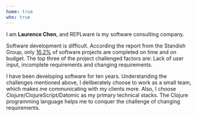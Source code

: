 ```yaml
---
home: true
who: true
---
```


I am **Laurence Chen**, and REPLware is my software consulting company.

Software development is difficult. According the report from the Standish Group, only [16.2%](https://www.projectsmart.co.uk/white-papers/chaos-report.pdf) of software projects are completed on time and on budget. The top three of the project challenged factors are: Lack of user input, incomplete requirements and changing requirements.

I have been developing software for ten years. Understanding the challenges mentioned above, I deliberately choose to work as a small team, which makes me communicating with my clients more. Also, I choose Clojure/ClojureScript/Datomic as my primary technical stacks. The Clojure programming language helps me to conquer the challenge of changing requirements.

